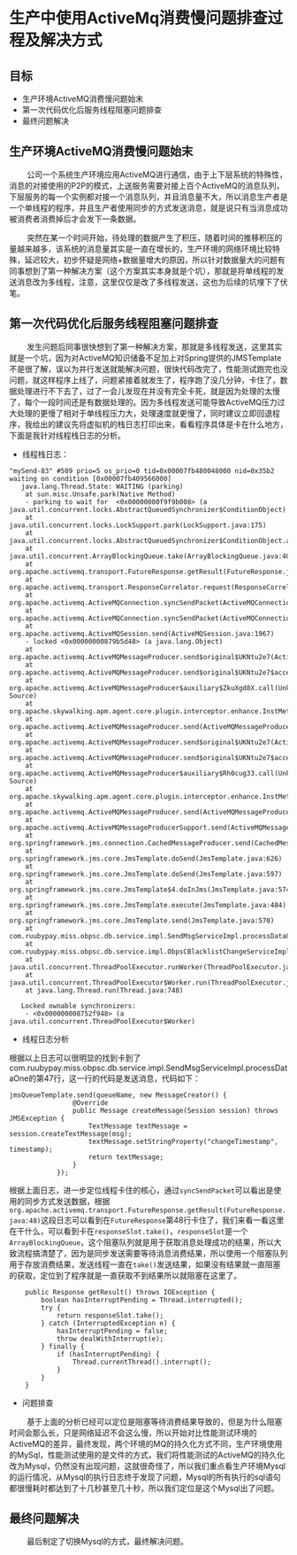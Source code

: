 # 生产中使用ActiveMq消费慢问题排查过程及解决方式

## 目标

- 生产环境ActiveMQ消费慢问题始末
- 第一次代码优化后服务线程阻塞问题排查
- 最终问题解决

## 生产环境ActiveMQ消费慢问题始末

&emsp;&emsp; 公司一个系统生产环境应用ActiveMQ进行通信，由于上下层系统的特殊性，消息的对接使用的P2P的模式，上送服务需要对接上百个ActiveMQ的消息队列，下层服务的每一个实例都对接一个消息队列，并且消息量不大，所以消息生产者是一个单线程的程序，并且生产者使用同步的方式发送消息，就是说只有当消息成功被消费者消费掉后才会发下一条数据。

&emsp;&emsp; 突然在某一个时间开始，待处理的数据产生了积压，随着时间的推移积压的量越来越多，该系统的消息量其实是一直在增长的，生产环境的网络环境比较特殊，延迟较大，初步怀疑是网络+数据量增大的原因，所以针对数据量大的问题有同事想到了第一种解决方案（这个方案其实本身就是个坑），那就是将单线程的发送消息改为多线程，注意，这里仅仅是改了多线程发送，这也为后续的坑埋下了伏笔。

## 第一次代码优化后服务线程阻塞问题排查

&emsp;&emsp; 发生问题后同事很快想到了第一种解决方案，那就是多线程发送，这里其实就是一个坑，因为对ActiveMQ知识储备不足加上对Spring提供的JMSTemplate不是很了解，误以为并行发送就能解决问题，很快代码改完了，性能测试跑完也没问题，就这样程序上线了，问题紧接着就发生了，程序跑了没几分钟，卡住了，数据处理进行不下去了，过了一会儿发现在并没有完全卡死，就是因为处理的太慢了，每个一段时间还是有数据处理的。因为多线程发送可能导致ActiveMQ压力过大处理的更慢了相对于单线程压力大，处理速度就更慢了，同时建议立即回退程序，我给出的建议先将虚拟机的栈日志打印出来，看看程序具体是卡在什么地方，下面是我针对线程栈日志的分析。

- 线程栈日志：

```
"mySend-83" #509 prio=5 os_prio=0 tid=0x00007fb480048000 nid=0x35b2 waiting on condition [0x00007fb409566000]
   java.lang.Thread.State: WAITING (parking)
	at sun.misc.Unsafe.park(Native Method)
	- parking to wait for  <0x00000000f9f9b008> (a java.util.concurrent.locks.AbstractQueuedSynchronizer$ConditionObject)
	at java.util.concurrent.locks.LockSupport.park(LockSupport.java:175)
	at java.util.concurrent.locks.AbstractQueuedSynchronizer$ConditionObject.await(AbstractQueuedSynchronizer.java:2039)
	at java.util.concurrent.ArrayBlockingQueue.take(ArrayBlockingQueue.java:403)
	at org.apache.activemq.transport.FutureResponse.getResult(FutureResponse.java:48)
	at org.apache.activemq.transport.ResponseCorrelator.request(ResponseCorrelator.java:87)
	at org.apache.activemq.ActiveMQConnection.syncSendPacket(ActiveMQConnection.java:1382)
	at org.apache.activemq.ActiveMQConnection.syncSendPacket(ActiveMQConnection.java:1319)
	at org.apache.activemq.ActiveMQSession.send(ActiveMQSession.java:1967)
	- locked <0x00000000879b5d48> (a java.lang.Object)
	at org.apache.activemq.ActiveMQMessageProducer.send$original$UKNtu2e7(ActiveMQMessageProducer.java:288)
	at org.apache.activemq.ActiveMQMessageProducer.send$original$UKNtu2e7$accessor$V5Iy6ePf(ActiveMQMessageProducer.java)
	at org.apache.activemq.ActiveMQMessageProducer$auxiliary$ZkuXgd8X.call(Unknown Source)
	at org.apache.skywalking.apm.agent.core.plugin.interceptor.enhance.InstMethodsInter.intercept(InstMethodsInter.java:93)
	at org.apache.activemq.ActiveMQMessageProducer.send(ActiveMQMessageProducer.java)
	at org.apache.activemq.ActiveMQMessageProducer.send$original$UKNtu2e7(ActiveMQMessageProducer.java:223)
	at org.apache.activemq.ActiveMQMessageProducer.send$original$UKNtu2e7$accessor$V5Iy6ePf(ActiveMQMessageProducer.java)
	at org.apache.activemq.ActiveMQMessageProducer$auxiliary$Rh0cug33.call(Unknown Source)
	at org.apache.skywalking.apm.agent.core.plugin.interceptor.enhance.InstMethodsInter.intercept(InstMethodsInter.java:93)
	at org.apache.activemq.ActiveMQMessageProducer.send(ActiveMQMessageProducer.java)
	at org.apache.activemq.ActiveMQMessageProducerSupport.send(ActiveMQMessageProducerSupport.java:269)
	at org.springframework.jms.connection.CachedMessageProducer.send(CachedMessageProducer.java:181)
	at org.springframework.jms.core.JmsTemplate.doSend(JmsTemplate.java:626)
	at org.springframework.jms.core.JmsTemplate.doSend(JmsTemplate.java:597)
	at org.springframework.jms.core.JmsTemplate$4.doInJms(JmsTemplate.java:574)
	at org.springframework.jms.core.JmsTemplate.execute(JmsTemplate.java:484)
	at org.springframework.jms.core.JmsTemplate.send(JmsTemplate.java:570)
	at com.ruubypay.miss.obpsc.db.service.impl.SendMsgServiceImpl.processDataOne(SendMsgServiceImpl.java:47)
	at com.ruubypay.miss.obpsc.db.service.impl.ObpsCBlacklistChangeServiceImpl$2.run(ObpsCBlacklistChangeServiceImpl.java:172)
	at java.util.concurrent.ThreadPoolExecutor.runWorker(ThreadPoolExecutor.java:1149)
	at java.util.concurrent.ThreadPoolExecutor$Worker.run(ThreadPoolExecutor.java:624)
	at java.lang.Thread.run(Thread.java:748)

   Locked ownable synchronizers:
	- <0x000000008752f948> (a java.util.concurrent.ThreadPoolExecutor$Worker)
```

- 线程日志分析

根据以上日志可以很明显的找到卡到了com.ruubypay.miss.obpsc.db.service.impl.SendMsgServiceImpl.processDataOne的第47行，这一行的代码是发送消息，代码如下：
```
jmsQueueTemplate.send(queueName, new MessageCreator() {
				@Override
				public Message createMessage(Session session) throws JMSException {
					TextMessage textMessage = session.createTextMessage(msg);
					textMessage.setStringProperty("changeTimestamp", timestamp);
					return textMessage;
				}
			});
```

根据上面日志，进一步定位线程卡住的核心，通过`syncSendPacket`可以看出是使用的同步方式发送数据，根据`org.apache.activemq.transport.FutureResponse.getResult(FutureResponse.java:48)`这段日志可以看到在`FutureResponse`第48行卡住了，我们来看一看这里在干什么，可以看到卡在`responseSlot.take()`，`responseSlot`是一个`ArrayBlockingQueue`，这个阻塞队列就是用于获取消息处理成功的结果，所以大致流程搞清楚了，因为是同步发送需要等待消息消费结果，所以使用一个阻塞队列用于存放消费结果，发送线程一直在`take()`发送结果，如果没有结果就一直阻塞的获取，定位到了程序就是一直获取不到结果所以就阻塞在这里了。

```
    public Response getResult() throws IOException {
        boolean hasInterruptPending = Thread.interrupted();
        try {
            return responseSlot.take();
        } catch (InterruptedException e) {
            hasInterruptPending = false;
            throw dealWithInterrupt(e);
        } finally {
            if (hasInterruptPending) {
                Thread.currentThread().interrupt();
            }
        }
    }
```

- 问题排查

&emsp;&emsp; 基于上面的分析已经可以定位是阻塞等待消费结果导致的，但是为什么阻塞时间会那么长，只是网络延迟不会这么慢，所以开始对比性能测试环境的ActiveMQ的差异，最终发现，两个环境的MQ的持久化方式不同，生产环境使用的MySql，性能测试使用的是文件的方式，我们将性能测试的ActiveMQ的持久化改为Mysql，仍然没有出现问题，这就很奇怪了，所以我们重点看生产环境Mysql的运行情况，从Mysql的执行日志终于发现了问题，Mysql的所有执行的sql语句都很慢耗时都达到了十几秒甚至几十秒，所以我们定位是这个Mysql出了问题。

## 最终问题解决

&emsp;&emsp; 最后制定了切换Mysql的方式，最终解决问题。